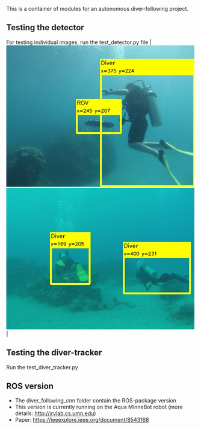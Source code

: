 This is a container of modules for an autonomous diver-following project. 
  

## Testing the detector
For testing individual images, run the test_detector.py file
|![inferent_result](./test_data/res/1.jpg) ![inferent_result](./test_data/res/7.jpg)|


## Testing the diver-tracker
Run the test_diver_tracker.py 


## ROS version
- The diver_following_cnn folder contain the ROS-package version 
- This version is currently running on the Aqua MinneBot robot (more details: http://irvlab.cs.umn.edu)
- Paper:  https://ieeexplore.ieee.org/document/8543168

